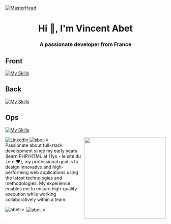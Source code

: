 [![MasterHead](https://images-wixmp-ed30a86b8c4ca887773594c2.wixmp.com/f/12cbe8a4-f55c-4b40-85bb-d8e1405e7b84/df1wdk7-fa62d5b6-a1b2-4b2b-b407-02e737476148.gif?token=eyJ0eXAiOiJKV1QiLCJhbGciOiJIUzI1NiJ9.eyJzdWIiOiJ1cm46YXBwOjdlMGQxODg5ODIyNjQzNzNhNWYwZDQxNWVhMGQyNmUwIiwiaXNzIjoidXJuOmFwcDo3ZTBkMTg4OTgyMjY0MzczYTVmMGQ0MTVlYTBkMjZlMCIsIm9iaiI6W1t7InBhdGgiOiJcL2ZcLzEyY2JlOGE0LWY1NWMtNGI0MC04NWJiLWQ4ZTE0MDVlN2I4NFwvZGYxd2RrNy1mYTYyZDViNi1hMWIyLTRiMmItYjQwNy0wMmU3Mzc0NzYxNDguZ2lmIn1dXSwiYXVkIjpbInVybjpzZXJ2aWNlOmZpbGUuZG93bmxvYWQiXX0.mLCZ3Vy_z29MbBgLUgiJIocq4NNs0o-pr276Ju8hAtA)](https://abet-v.github.io/abet-v/)

<h1 align="center">Hi 👋, I'm Vincent Abet</h1>
<h3 align="center">A passionate developer from France</h3>

<h2>Front</h2>

[![My Skills](https://skillicons.dev/icons?i=js,html,css,react,ts,vscode,bun)](https://skillicons.dev)

<h2>Back</h2>

[![My Skills](https://skillicons.dev/icons?i=django,graphql,idea,nodejs,php,py,symfony)](https://skillicons.dev)


<h2>Ops</h3>

[![My Skills](https://skillicons.dev/icons?i=git,linux,docker,jenkins)](https://skillicons.dev)



<div align="left">
  <a href="https://www.linkedin.com/in/vincent-abet-39579982/">
    <img
      src="https://img.shields.io/static/v1?logo=linkedin&style=flat-square&color=0072b1&label=LinkedIn&message=%E2%98%86"
      alt="LinkedIn"
    />
  </a>
  <img src="https://komarev.com/ghpvc/?username=abet-v&label=Profile%20views&color=0e75b6&style=flat" alt="abet-v" />
  <a href="https://app.daily.dev/abetv" target="_blank">
    <img
      width="256"
      align="right"
      src="https://api.daily.dev/devcards/17e3feab6e1e401ebc792f130ebab995.png?r=7uc"
    />
  </a>
</div>

<span> 
Passionate about full-stack development since my early years (learn PHP/HTML at 11yo - le site du zero ❤), my professional goal is to design innovative and high-performing web applications using the latest technologies and methodologies. My experience enables me to ensure high-quality execution while working collaboratively within a team.
</span>


<p><img align="left" src="https://github-readme-stats.vercel.app/api/top-langs?username=abet-v&show_icons=true&locale=en&layout=compact" alt="abet-v" /></p>

<p>&nbsp;<img align="center" src="https://github-readme-stats.vercel.app/api?username=abet-v&show_icons=true&locale=en" alt="abet-v" /></p>


